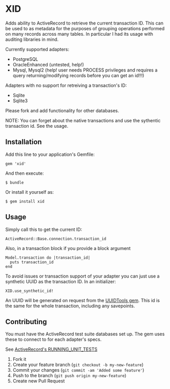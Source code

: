 # XID

Adds ability to ActiveRecord to retrieve the current transaction ID. This can be used to as metadata
for the purposes of grouping operations performed on many records across many tables. In particular I
had its usage with auditing libraries in mind.

Currently supported adapters:

- PostgreSQL
- OracleEnhanced (untested, help!)
- Mysql, Mysql2 (help! user needs PROCESS privileges and requires a query returning/modifying records before you can get an id!!!)

Adapters with no support for retreiving a transaction's ID:

- Sqlite
- Sqlite3

Please fork and add functionality for other databases.

NOTE: You can forget about the native transactions and use the sythentic transaction id. See the usage.


## Installation

Add this line to your application's Gemfile:

    gem 'xid'

And then execute:

    $ bundle

Or install it yourself as:

    $ gem install xid 

## Usage

Simply call this to get the current ID:

    ActiveRecord::Base.connection.transaction_id

Also, in a transaction block if you provide a block argument

    Model.transaction do |transaction_id|
      puts transaction_id
    end

To avoid issues or transaction support of your adapter you can just use a synthetic UUID as the transaction ID. In an initializer:

    XID.use_synthetic_id!

An UUID will be generated on request from the [UUIDTools gem](http://uuidtools.rubyforge.org/). This id is the same for the whole transaction, including any savepoints.


## Contributing

You must have the ActiveRecord test suite databases set up. The gem uses these to connect to
for each adapter's specs. 

See [ActiveRecord's RUNNING_UNIT_TESTS](https://github.com/rails/rails/blob/master/activerecord/RUNNING_UNIT_TESTS)

1. Fork it
2. Create your feature branch (`git checkout -b my-new-feature`)
3. Commit your changes (`git commit -am 'Added some feature'`)
4. Push to the branch (`git push origin my-new-feature`)
5. Create new Pull Request
